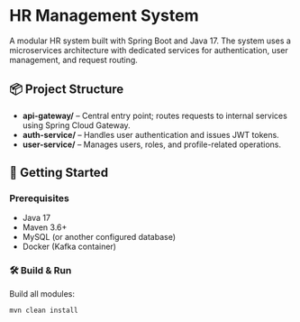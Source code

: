 # HR Management System

A modular HR system built with Spring Boot and Java 17. The system uses a microservices architecture with dedicated services for authentication, user management, and request routing.

## 📦 Project Structure

- **api-gateway/** – Central entry point; routes requests to internal services using Spring Cloud Gateway.
- **auth-service/** – Handles user authentication and issues JWT tokens.
- **user-service/** – Manages users, roles, and profile-related operations.

## 🚀 Getting Started

### Prerequisites
- Java 17
- Maven 3.6+
- MySQL (or another configured database)
- Docker (Kafka container)

### 🛠️ Build & Run

Build all modules:

```bash
mvn clean install
